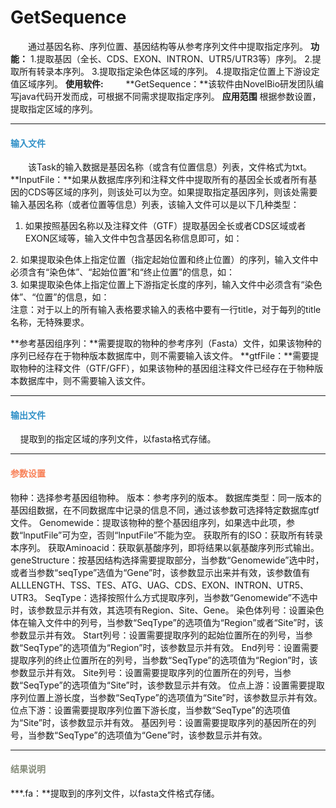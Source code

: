 # GetSequence
　　通过基因名称、序列位置、基因结构等从参考序列文件中提取指定序列。
**功能：**
1.提取基因（全长、CDS、EXON、INTRON、UTR5/UTR3等）序列。
2.提取所有转录本序列。
3.提取指定染色体区域的序列。
4.提取指定位置上下游设定值区域序列。
**使用软件:**
　　	**GetSequence：**该软件由NovelBio研发团队编写java代码开发而成，可根据不同需求提取指定序列。
**应用范围**
根据参数设置，提取指定区域的序列。
***

#### **<i class="glyphicon glyphicon-log-in" aria-hidden="true" style="color:#3090C7"></i><span style="color:#3090C7"> 输入文件**
　　该Task的输入数据是基因名称（或含有位置信息）列表，文件格式为txt。 
**lnputFile：**如果从数据库序列和注释文件中提取所有的基因全长或者所有基因的CDS等区域的序列，则该处可以为空。如果提取指定基因序列，则该处需要输入基因名称（或者位置等信息）列表，该输入文件可以是以下几种类型：
1. 如果按照基因名称以及注释文件（GTF）提取基因全长或者CDS区域或者EXON区域等，输入文件中包含基因名称信息即可，如：
<div style="text-align:center">
	<img data-src="1.jpg" width="200px" ></img>
</div>
2. 如果提取染色体上指定位置（指定起始位置和终止位置）的序列，输入文件中必须含有“染色体”、“起始位置”和“终止位置”的信息，如：
<div style="text-align:center">
	<img data-src="2.jpg" width="500px" ></img>
</div>
3. 如果提取染色体上指定位置上下游指定长度的序列，输入文件中必须含有“染色体”、“位置”的信息，如：
<div style="text-align:center">
	<img data-src="3.jpg" width="400px" ></img>
</div>
注意：对于以上的所有输入表格要求输入的表格中要有一行title，对于每列的title名称，无特殊要求。&nbsp;

**参考基因组序列：**需要提取的物种的参考序列（Fasta）文件，如果该物种的序列已经存在于物种版本数据库中，则不需要输入该文件。
 **gtfFile：**需要提取物种的注释文件（GTF/GFF），如果该物种的基因组注释文件已经存在于物种版本数据库中，则不需要输入该文件。
***

#### **<i class="glyphicon glyphicon-log-out" aria-hidden="true" style="color:#3090C7"></i><span style="color:#3090C7"> 输出文件**
&nbsp;&nbsp;&nbsp;&nbsp;提取到的指定区域的序列文件，以fasta格式存储。
***

#### **<i class="fa fa-cog" aria-hidden="true" style="color:#F88158"></i> <span style="color:#F88158">参数设置**
<label id='species'>物种：</label>选择参考基因组物种。
<label id='speciesVersion'>版本：</label>参考序列的版本。
<label id='dbType'>数据库类型：</label>同一版本的基因组数据，在不同数据库中记录的信息不同，通过该参数可选择特定数据库gtf文件。
<label id='genomwide'>Genomewide：</label>提取该物种的整个基因组序列，如果选中此项，参数“lnputFile”可为空，否则“lnputFile”不能为空。
<label id='getAllIso'>获取所有的ISO：</label>获取所有转录本序列。
<label id='getAminoacid'>获取Aminoacid：</label>获取氨基酸序列，即将结果以氨基酸序列形式输出。
<label id='geneStructure'>geneStructure：</label>按基因结构选择需要提取部分，当参数“Genomewide”选中时，或者当参数“seqType”选值为“Gene”时，该参数显示出来并有效，该参数值有ALLLENGTH、TSS、TES、ATG、UAG、CDS、EXON、INTRON、UTR5、UTR3。
<label id='seqType'>SeqType：</label>选择按照什么方式提取序列，当参数“Genomewide”不选中时，该参数显示并有效，其选项有Region、Site、Gene。
<label id='chrcol'>染色体列号：</label>设置染色体在输入文件中的列号，当参数“SeqType”的选项值为“Region”或者“Site”时，该参数显示并有效。
<label id='startcol'>Start列号：</label>设置需要提取序列的起始位置所在的列号，当参数“SeqType”的选项值为“Region”时，该参数显示并有效。
<label id='endcol'>End列号：</label>设置需要提取序列的终止位置所在的列号，当参数“SeqType”的选项值为“Region”时，该参数显示并有效。
<label id='sitecol'>Site列号：</label>设置需要提取序列的位置所在的列号，当参数“SeqType”的选项值为“Site”时，该参数显示并有效。
<label id='up'>位点上游：</label>设置需要提取序列位置上游长度，当参数“SeqType”的选项值为“Site”时，该参数显示并有效。
<label id='down'>位点下游：</label>设置需要提取序列位置下游长度，当参数“SeqType”的选项值为“Site”时，该参数显示并有效。
<label id='GeneCol'>基因列号：</label>设置需要提取序列的基因所在的列号，当参数“SeqType”的选项值为“Gene”时，该参数显示并有效。
***

#### **<i class="fa fa-file-text" aria-hidden="true" style="color:#848b79"></i><span style="color:#848b79"> 结果说明**
**\*.fa：**提取到的序列文件，以fasta文件格式存储。